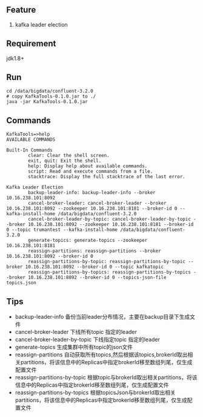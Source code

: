 ## Feature
1. kafka leader election
## Requirement
jdk1.8+
## Run
```
cd /data/bigdata/confluent-3.2.0
# copy KafkaTools-0.1.0.jar to ./
java -jar KafkaTools-0.1.0.jar
```
## Commands
```
KafkaTools=>help
AVAILABLE COMMANDS

Built-In Commands
        clear: Clear the shell screen.
        exit, quit: Exit the shell.
        help: Display help about available commands.
        script: Read and execute commands from a file.
        stacktrace: Display the full stacktrace of the last error.

Kafka Leader Election
        backup-leader-info: backup-leader-info --broker 10.16.238.101:8092
        cancel-broker-leader: cancel-broker-leader --broker 10.16.238.101:8092 --zookeeper 10.16.238.101:8181 --broker-id 0 --kafka-install-home /data/bigdata/confluent-3.2.0
        cancel-broker-leader-by-topic: cancel-broker-leader-by-topic --broker 10.16.238.101:8092 --zookeeper 10.16.238.101:8181 --broker-id 0 --topic trumantest --kafka-install-home /data/bigdata/confluent-3.2.0
        generate-topics: generate-topics --zookeeper 10.16.238.101:8181
        reassign-partitions: reassign-partitions --broker 10.16.238.101:8092 --broker-id 0
        reassign-partitions-by-topic: reassign-partitions-by-topic --broker 10.16.238.101:8092 --broker-id 0 --topic kafkatopic
        reassign-partitions-by-topics: reassign-partitions-by-topics --broker 10.16.238.101:8092 --broker-id 0 --topics-json-file topics.json

```
## Tips
- backup-leader-info 备份当前leader分布情况，主要在backup目录下生成文件
- cancel-broker-leader 下线所有topic 指定的leader
- cancel-broker-leader-by-topic 下线指定topic 指定的leader
- generate-topics 生成集群中所有topic的json文件
- reassign-partitions 自动获取所有topics,然后根据该topics,brokerId取出相关partitions，将该信息中的Replicas中指定brokerId移至数组列尾，仅生成配置文件
- reassign-partitions-by-topic 根据topic与brokerId取出相关partitions，将该信息中的Replicas中指定brokerId移至数组列尾，仅生成配置文件
- reassign-partitions-by-topics 根据topicsJson与brokerId取出相关partitions，将该信息中的Replicas中指定brokerId移至数组列尾，仅生成配置文件
